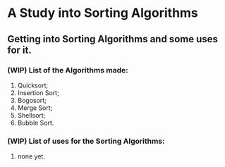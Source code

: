 # A Study into Sorting Algorithms

##  Getting into Sorting Algorithms and some uses for it.

### (WIP) List of the Algorithms made:
 1. Quicksort;
 2. Insertion Sort;
 3. Bogosort;
 4. Merge Sort;
 5. Shellsort;
 6. Bubble Sort.

 ### (WIP) List of uses for the Sorting Algorithms:
 1. none yet.